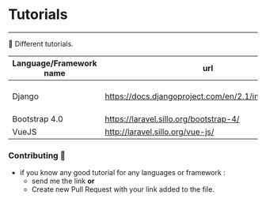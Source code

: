 # Tutorials
----------------------------------

:necktie: Different tutorials.

Language/Framework name | url | ?
----- | ----- | ----- |
Django | https://docs.djangoproject.com/en/2.1/intro/tutorial01/ |  Official tuto; EN/FR/...
Bootstrap 4.0 | https://laravel.sillo.org/bootstrap-4/ | FR
VueJS | http://laravel.sillo.org/vue-js/ | FR


### Contributing :pill:
* if you know any good tutorial for any languages or framework :
    * send me the link **or**
    * Create new Pull Request with your link added to the file.